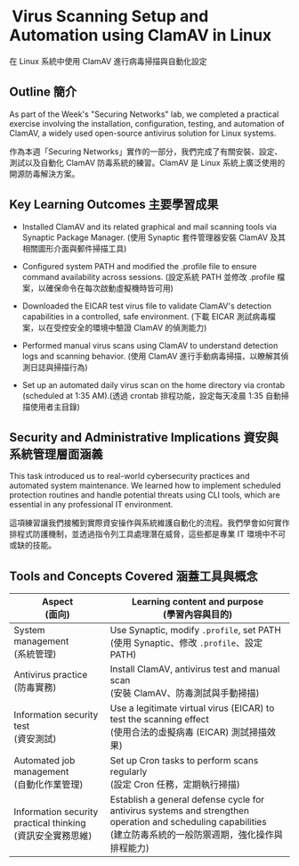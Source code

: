 #  Virus Scanning Setup and Automation using ClamAV in Linux
在 Linux 系統中使用 ClamAV 進行病毒掃描與自動化設定

<h2>Outline 簡介</h2>

As part of the Week's "Securing Networks" lab, we completed a practical exercise involving the installation, configuration, testing, and automation of ClamAV, a widely used open-source antivirus solution for Linux systems.


作為本週「Securing Networks」實作的一部分，我們完成了有關安裝、設定、測試以及自動化 ClamAV 防毒系統的練習。ClamAV 是 Linux 系統上廣泛使用的開源防毒解決方案。

<h2>Key Learning Outcomes 主要學習成果</h2>

* Installed ClamAV and its related graphical and mail scanning tools via Synaptic Package Manager. (使用 Synaptic 套件管理器安裝 ClamAV 及其相關圖形介面與郵件掃描工具)</b>

* Configured system PATH and modified the .profile file to ensure command availability across sessions. (設定系統 PATH 並修改 .profile 檔案，以確保命令在每次啟動虛擬機時皆可用)</b>

* Downloaded the EICAR test virus file to validate ClamAV's detection capabilities in a controlled, safe environment. (下載 EICAR 測試病毒檔案，以在受控安全的環境中驗證 ClamAV 的偵測能力)</b>

* Performed manual virus scans using ClamAV to understand detection logs and scanning behavior. (使用 ClamAV 進行手動病毒掃描，以瞭解其偵測日誌與掃描行為)</b>

* Set up an automated daily virus scan on the home directory via crontab (scheduled at 1:35 AM).(透過 crontab 排程功能，設定每天凌晨 1:35 自動掃描使用者主目錄)</b>

<h2>Security and Administrative Implications 資安與系統管理層面涵義</h2>

This task introduced us to real-world cybersecurity practices and automated system maintenance. We learned how to implement scheduled protection routines and handle potential threats using CLI tools, which are essential in any professional IT environment.

這項練習讓我們接觸到實際資安操作與系統維護自動化的流程。我們學會如何實作排程式防護機制，並透過指令列工具處理潛在威脅，這些都是專業 IT 環境中不可或缺的技能。

<h2></h2>

<h2>Tools and Concepts Covered 涵蓋工具與概念</h2>

| Aspect <br/>(面向)       | Learning content and purpose <br/>(學習內容與目的)                           |
| -------- | --------------------------------- |
| System management <br/>(系統管理)     | Use Synaptic, modify `.profile`, set PATH <br/>(使用 Synaptic、修改 `.profile`、設定 PATH) |
| Antivirus practice <br/>(防毒實務)     | Install ClamAV, antivirus test and manual scan <br/>(安裝 ClamAV、防毒測試與手動掃描)               |
| Information security test <br/>(資安測試)     | Use a legitimate virtual virus (EICAR) to test the scanning effect <br/>(使用合法的虛擬病毒 (EICAR) 測試掃描效果)          |
| Automated job management <br/>(自動化作業管理)  | Set up Cron tasks to perform scans regularly <br/>(設定 Cron 任務，定期執行掃描)                 |
| Information security practical thinking <br/>(資訊安全實務思維) | Establish a general defense cycle for antivirus systems and strengthen operation and scheduling capabilities<br/>(建立防毒系統的一般防禦週期，強化操作與排程能力)           |
